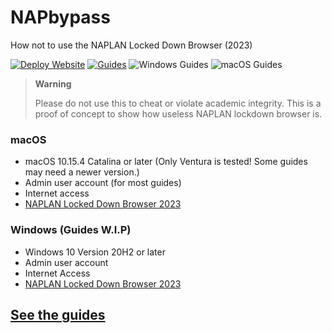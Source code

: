 # NAPbypass
How not to use the NAPLAN Locked Down Browser (2023)

[![Deploy Website](https://github.com/JoshAtticus/NAPbypass/actions/workflows/jekyll-gh-pages.yml/badge.svg)](https://github.com/JoshAtticus/NAPbypass/actions/workflows/jekyll-gh-pages.yml) [![Guides](https://badgen.net/badge/Guides/3/green)](https://joshatticus.is-a.dev/NAPbypass/guides/) ![Windows Guides](https://badgen.net/badge/Windows%20Guides/0/blue?icon=windows) ![macOS Guides](https://badgen.net/badge/macOS%20Guides/3/grey?icon=apple)
> **Warning**
>
> Please do not use this to cheat or violate academic integrity. This is a proof of concept to show how useless NAPLAN lockdown browser is.

### macOS
- macOS 10.15.4 Catalina or later (Only Ventura is tested! Some guides may need a newer version.)
- Admin user account (for most guides)
- Internet access
- [NAPLAN Locked Down Browser 2023](https://pages.assessform.edu.au/uploads/files/Release/NAP%20Locked%20down%20browser%20-%20Release%20-%205.3.0.pkg)

### Windows (Guides W.I.P)
- Windows 10 Version 20H2 or later
- Admin user account
- Internet Access
- [NAPLAN Locked Down Browser 2023](https://pages.assessform.edu.au/uploads/files/Release/NAP%20Locked%20down%20browser%20-%20Release%20-%205.2.2.msi)

## [See the guides](/guides/index.md)
